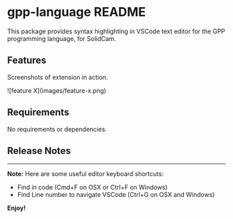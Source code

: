 # gpp-language README

This package provides syntax highlighting in VSCode text editor for the GPP programming language, for SolidCam.

## Features

Screenshots of extension in action. 

\!\[feature X\]\(images/feature-x.png\)


## Requirements

No requirements or dependencies.

## Release Notes


-----------------------------------------------------------------------------------------------------------

**Note:**   Here are some useful editor keyboard shortcuts:

* Find in code (Cmd+F on OSX or Ctrl+F on Windows)
* Find Line number to navigate VSCode (Ctrl+G on OSX and Windows)

**Enjoy!**
